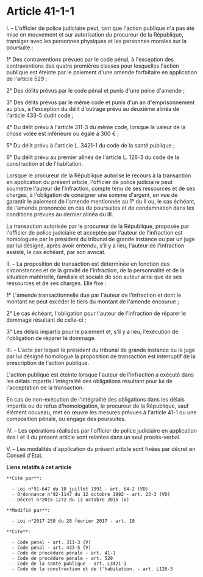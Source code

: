 # Article 41-1-1

I. – L'officier de police judiciaire peut, tant que l'action publique n'a pas été mise en mouvement et sur autorisation du
procureur de la République, transiger avec les personnes physiques et les personnes morales sur la poursuite : 

1° Des contraventions prévues par le code pénal, à l'exception des contraventions des quatre premières classes pour
lesquelles l'action publique est éteinte par le paiement d'une amende forfaitaire en application de l'article 529 ; 

2° Des délits prévus par le code pénal et punis d'une peine d'amende ; 

3° Des délits prévus par le même code et punis d'un an d'emprisonnement au plus, à l'exception du délit d'outrage prévu au
deuxième alinéa de l'article 433-5 dudit code ; 

4° Du délit prévu à l'article 311-3 du même code, lorsque la valeur de la chose volée est inférieure ou égale à 300 € ; 

5° Du délit prévu à l'article L. 3421-1 du code de la santé publique ; 

6° Du délit prévu au premier alinéa de l'article L. 126-3 du code de la construction et de l'habitation. 

Lorsque le procureur de la République autorise le recours à la transaction en application du présent article, l'officier de
police judiciaire peut soumettre l'auteur de l'infraction, compte tenu de ses ressources et de ses charges, à l'obligation de
consigner une somme d'argent, en vue de garantir le paiement de l'amende mentionnée au 1° du II ou, le cas échéant, de
l'amende prononcée en cas de poursuites et de condamnation dans les conditions prévues au dernier alinéa du III. 

La transaction autorisée par le procureur de la République, proposée par l'officier de police judiciaire et acceptée par
l'auteur de l'infraction est homologuée par le président du tribunal de grande instance ou par un juge par lui désigné, après
avoir entendu, s'il y a lieu, l'auteur de l'infraction assisté, le cas échéant, par son avocat. 

II. – La proposition de transaction est déterminée en fonction des circonstances et de la gravité de l'infraction, de la
personnalité et de la situation matérielle, familiale et sociale de son auteur ainsi que de ses ressources et de ses charges.
Elle fixe : 

1° L'amende transactionnelle due par l'auteur de l'infraction et dont le montant ne peut excéder le tiers du montant de
l'amende encourue ; 

2° Le cas échéant, l'obligation pour l'auteur de l'infraction de réparer le dommage résultant de celle-ci ; 

3° Les délais impartis pour le paiement et, s'il y a lieu, l'exécution de l'obligation de réparer le dommage. 

III. – L'acte par lequel le président du tribunal de grande instance ou le juge par lui désigné homologue la proposition de
transaction est interruptif de la prescription de l'action publique. 

L'action publique est éteinte lorsque l'auteur de l'infraction a exécuté dans les délais impartis l'intégralité des
obligations résultant pour lui de l'acceptation de la transaction. 

En cas de non-exécution de l'intégralité des obligations dans les délais impartis ou de refus d'homologation, le procureur de
la République, sauf élément nouveau, met en œuvre les mesures prévues à l'article 41-1 ou une composition pénale, ou engage
des poursuites. 

IV. – Les opérations réalisées par l'officier de police judiciaire en application des I et II du présent article sont
relatées dans un seul procès-verbal. 

V. – Les modalités d'application du présent article sont fixées par décret en Conseil d'Etat.

**Liens relatifs à cet article**

	**Cité par**:

	  - Loi n°91-647 du 10 juillet 1991 - art. 64-2 (VD)
	  - Ordonnance n°92-1147 du 12 octobre 1992 - art. 23-3 (VD)
	  - Décret n°2015-1272 du 13 octobre 2015 (V)

	**Modifié par**:

	  - Loi n°2017-258 du 28 février 2017 - art. 19

	**Cite**:

	  - Code pénal - art. 311-3 (V)
	  - Code pénal - art. 433-5 (V)
	  - Code de procédure pénale - art. 41-1
	  - Code de procédure pénale - art. 529
	  - Code de la santé publique - art. L3421-1
	  - Code de la construction et de l'habitation. - art. L126-3
